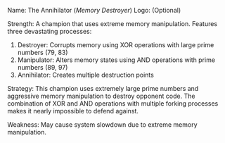 Name: The Annihilator (*Memory Destroyer*)
Logo: (Optional)

Strength: A champion that uses extreme memory manipulation. Features three devastating processes:
1. Destroyer: Corrupts memory using XOR operations with large prime numbers (79, 83)
2. Manipulator: Alters memory states using AND operations with prime numbers (89, 97)
3. Annihilator: Creates multiple destruction points

Strategy: This champion uses extremely large prime numbers and aggressive memory manipulation to destroy opponent code. The combination of XOR and AND operations with multiple forking processes makes it nearly impossible to defend against.

Weakness: May cause system slowdown due to extreme memory manipulation.